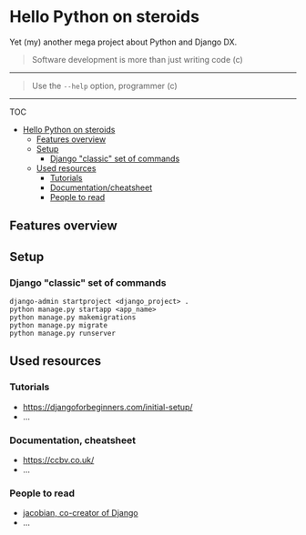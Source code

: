# Hello Python on steroids

Yet (my) another mega project about Python and Django DX.

  > Software development is more than just writing code (c)

---

  > Use the `--help` option, programmer (c)

---

TOC

- [Hello Python on steroids](#hello-python-on-steroids)
  - [Features overview](#features-overview)
  - [Setup](#setup)
    - [Django "classic" set of commands](#django-classic-set-of-commands)
  - [Used resources](#used-resources)
    - [Tutorials](#tutorials)
    - [Documentation/cheatsheet](#documentation-cheatsheet)
    - [People to read](#people-to-read)

## Features overview

## Setup

### Django "classic" set of commands

```shell
django-admin startproject <django_project> .
python manage.py startapp <app_name>
python manage.py makemigrations
python manage.py migrate
python manage.py runserver
```

## Used resources

### Tutorials

- <https://djangoforbeginners.com/initial-setup/>
- ...

### Documentation, cheatsheet

- <https://ccbv.co.uk/>
- ...

### People to read

- [jacobian, co-creator of Django](<https://jacobian.org/>)
- ...
